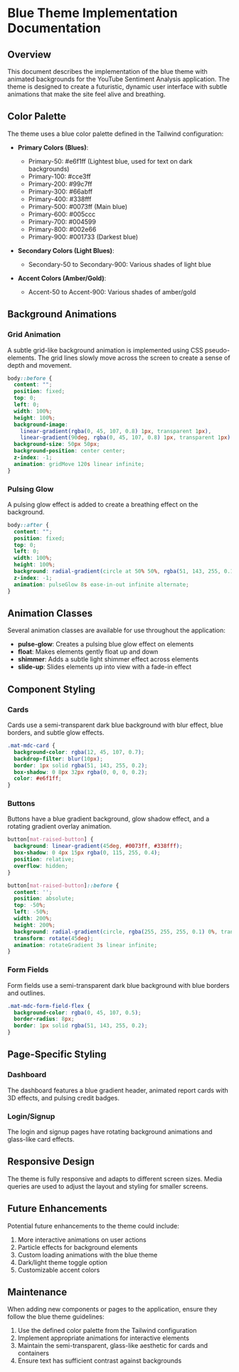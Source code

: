 # Blue Theme Implementation Documentation

## Overview

This document describes the implementation of the blue theme with animated backgrounds for the YouTube Sentiment Analysis application. The theme is designed to create a futuristic, dynamic user interface with subtle animations that make the site feel alive and breathing.

## Color Palette

The theme uses a blue color palette defined in the Tailwind configuration:

- **Primary Colors (Blues)**:
  - Primary-50: #e6f1ff (Lightest blue, used for text on dark backgrounds)
  - Primary-100: #cce3ff
  - Primary-200: #99c7ff
  - Primary-300: #66abff
  - Primary-400: #338fff
  - Primary-500: #0073ff (Main blue)
  - Primary-600: #005ccc
  - Primary-700: #004599
  - Primary-800: #002e66
  - Primary-900: #001733 (Darkest blue)

- **Secondary Colors (Light Blues)**:
  - Secondary-50 to Secondary-900: Various shades of light blue

- **Accent Colors (Amber/Gold)**:
  - Accent-50 to Accent-900: Various shades of amber/gold

## Background Animations

### Grid Animation
A subtle grid-like background animation is implemented using CSS pseudo-elements. The grid lines slowly move across the screen to create a sense of depth and movement.

```css
body::before {
  content: "";
  position: fixed;
  top: 0;
  left: 0;
  width: 100%;
  height: 100%;
  background-image: 
    linear-gradient(rgba(0, 45, 107, 0.8) 1px, transparent 1px),
    linear-gradient(90deg, rgba(0, 45, 107, 0.8) 1px, transparent 1px);
  background-size: 50px 50px;
  background-position: center center;
  z-index: -1;
  animation: gridMove 120s linear infinite;
}
```

### Pulsing Glow
A pulsing glow effect is added to create a breathing effect on the background.

```css
body::after {
  content: "";
  position: fixed;
  top: 0;
  left: 0;
  width: 100%;
  height: 100%;
  background: radial-gradient(circle at 50% 50%, rgba(51, 143, 255, 0.15), transparent 60%);
  z-index: -1;
  animation: pulseGlow 8s ease-in-out infinite alternate;
}
```

## Animation Classes

Several animation classes are available for use throughout the application:

- **pulse-glow**: Creates a pulsing blue glow effect on elements
- **float**: Makes elements gently float up and down
- **shimmer**: Adds a subtle light shimmer effect across elements
- **slide-up**: Slides elements up into view with a fade-in effect

## Component Styling

### Cards
Cards use a semi-transparent dark blue background with blur effect, blue borders, and subtle glow effects.

```css
.mat-mdc-card {
  background-color: rgba(12, 45, 107, 0.7);
  backdrop-filter: blur(10px);
  border: 1px solid rgba(51, 143, 255, 0.2);
  box-shadow: 0 8px 32px rgba(0, 0, 0, 0.2);
  color: #e6f1ff;
}
```

### Buttons
Buttons have a blue gradient background, glow shadow effect, and a rotating gradient overlay animation.

```css
button[mat-raised-button] {
  background: linear-gradient(45deg, #0073ff, #338fff);
  box-shadow: 0 4px 15px rgba(0, 115, 255, 0.4);
  position: relative;
  overflow: hidden;
}

button[mat-raised-button]::before {
  content: '';
  position: absolute;
  top: -50%;
  left: -50%;
  width: 200%;
  height: 200%;
  background: radial-gradient(circle, rgba(255, 255, 255, 0.1) 0%, transparent 70%);
  transform: rotate(45deg);
  animation: rotateGradient 3s linear infinite;
}
```

### Form Fields
Form fields use a semi-transparent dark blue background with blue borders and outlines.

```css
.mat-mdc-form-field-flex {
  background-color: rgba(0, 45, 107, 0.5);
  border-radius: 8px;
  border: 1px solid rgba(51, 143, 255, 0.2);
}
```

## Page-Specific Styling

### Dashboard
The dashboard features a blue gradient header, animated report cards with 3D effects, and pulsing credit badges.

### Login/Signup
The login and signup pages have rotating background animations and glass-like card effects.

## Responsive Design

The theme is fully responsive and adapts to different screen sizes. Media queries are used to adjust the layout and styling for smaller screens.

## Future Enhancements

Potential future enhancements to the theme could include:

1. More interactive animations on user actions
2. Particle effects for background elements
3. Custom loading animations with the blue theme
4. Dark/light theme toggle option
5. Customizable accent colors

## Maintenance

When adding new components or pages to the application, ensure they follow the blue theme guidelines:

1. Use the defined color palette from the Tailwind configuration
2. Implement appropriate animations for interactive elements
3. Maintain the semi-transparent, glass-like aesthetic for cards and containers
4. Ensure text has sufficient contrast against backgrounds
